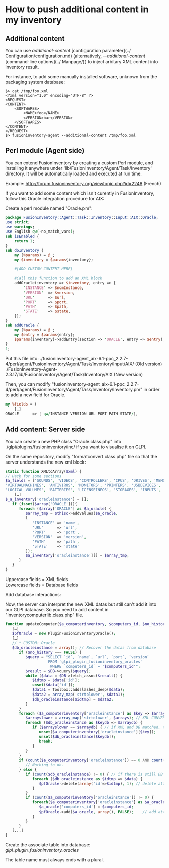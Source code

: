 # How to push additional content in my inventory

## Additional content

You can use *additional-content* [configuration parameter](../  Configuration/configuration.md) 
(alternatively, *--additional-content* [command-line options](../ Manpage/)) to inject arbitary XML content into
inventory result.

For instance, to add some manually installed software, unknown from the
packaging system database:

``` shell
$> cat /tmp/foo.xml
<?xml version="1.0" encoding="UTF-8" ?>
<REQUEST>
<CONTENT>
    <SOFTWARES>
        <NAME>foo</NAME>
        <VERSION>bar</VERSION>
    </SOFTWARES>
</CONTENT>
</REQUEST>
$> fusioninventory-agent --additional-content /tmp/foo.xml
```

## Perl module (Agent side)

You can extend FusionInventory by creating a custom Perl module, and installing
it anywhere under 'lib/FusionInventory/Agent/Task/Inventory' directory. It will
be automatically loaded and executed at run time.

Example: <http://forum.fusioninventory.org/viewtopic.php?id=2248> (French)

If you want to add some content which isn't curently in FusionInventory, follow this Oracle integration procedure for AIX:

Create a perl module named "Oracle.pm":

``` perl
package FusionInventory::Agent::Task::Inventory::Input::AIX::Oracle;
use strict;
use warnings;
use English qw(-no_match_vars);
sub isEnabled {
    return 1;
}
sub doInventory {
    my (%params) = @_;
    my $inventory = $params{inventory};
    
    #[ADD CUSTOM CONTENT HERE]
        
    #Call this function to add an XML block
    addOracle(inventory => $inventory, entry => {
        'INSTANCE' => $nomInstance,
        'VERSION'  => $version,
        'URL'      => $url,
        'PORT'     => $port,
        'PATH'     => $path,
        'STATE'    => $state,
    });
}
sub addOracle {
    my (%params) = @_;
    my $entry = $params{entry};
    $params{inventory}->addEntry(section => 'ORACLE', entry => $entry);
}
1;
```

Put this file into:
./fusioninventory-agent_aix-6.1-ppc_2.2.7-4/perl/agent/FusionInventory/Agent/Task/Inventory/Input/AIX/ (Old version)    
./FusionInventory-Agent-2.3.17/lib/FusionInventory/Agent/Task/Inventory/AIX (New version)

Then, you can modify "fusioninventory-agent_aix-6.1-ppc_2.2.7-4/perl/agent/FusionInventory/Agent/Task/Inventory/Inventory.pm" in order to add a new field for Oracle.

``` perl
my %fields = (   
    […]
ORACLE      => [ qw/INSTANCE VERSION URL PORT PATH STATE/],
```

## Add content: Server side

You can create a new PHP class "Oracle.class.php" into ./glpi/plugins/fusioninventory/inc/ if you want to visualise it on GLPI.

On the same repository, modify "formatconvert.class.php" file so that the server understands the new xml block:

``` php
static function XMLtoArray($xml) {
// Hack for some sections
$a_fields = ['SOUNDS', 'VIDEOS', 'CONTROLLERS', 'CPUS', 'DRIVES', 'MEMORIES', 'NETWORKS', 'SOFTWARE', 'USERS',
'VIRTUALMACHINES', 'ANTIVIRUS', 'MONITORS', 'PRINTERS', 'USBDEVICES', 'PHYSICAL_VOLUMES', 'VOLUME_GROUPS',
'LOGICAL_VOLUMES', 'BATTERIES', 'LICENSEINFOS', 'STORAGES', 'INPUTS', 'ORACLE'];  
    […]
$_a_inventory['oracleinstance'] = [];
   if (isset($array['ORACLE'])){
      foreach ($array['ORACLE'] as $a_oracle) {
         $array_tmp = $thisc->addValues($a_oracle,
         [
            'INSTANCE' => 'name',
            'URL'      => 'url',
            'PORT'     => 'port',
            'VERSION'  => 'version',
            'PATH'     => 'path',
            'STATE'    => 'state'
         ]);
         $a_inventory['oracleinstance'][] = $array_tmp;
      }
   }
}
```

Uppercase fields = XML fields   
Lowercase fields = Database fields

Add database interactions:

Now, the server can interpret the new XML datas but still can't add it into our GLPI database. So you need to add content in "inventorycomputerlib.class.php" file.

``` php
function updateComputer($a_computerinventory, $computers_id, $no_history, $setdynamic=0) {
   […]
   $pfOracle = new PluginFusioninventoryOracle();
   […]
   // * CUSTOM: Oracle
   $db_oracleinstance = array(); // Recover the datas from database
      if ($no_history === FALSE) {
         $query = "SELECT `id`, `name`, `url`, `port`, `version`
                   FROM `glpi_plugin_fusioninventory_oracles`
                    WHERE `computers_id` = '$computers_id'";
         $result = $DB->query($query);
         while ($data = $DB->fetch_assoc($result)) {
            $idtmp = $data['id'];
            unset($data['id']);
            $data1 = Toolbox::addslashes_deep($data);
            $data2 = array_map('strtolower', $data1);
            $db_oracleinstance[$idtmp] = $data2;
         }
      }
      foreach ($a_computerinventory['oracleinstance'] as $key => $arrays) { /* We don't want to deal with the parameters already in database */
         $arrayslower = array_map('strtolower', $arrays); // XML CONVERTED
         foreach ($db_oracleinstance as $keydb => $arraydb) {
            if ($arrayslower == $arraydb) { // if XML and DB matched, then nothing to do
               unset($a_computerinventory['oracleinstance'][$key]);
               unset($db_oracleinstance[$keydb]);
               break;
            }
         }
      }
      if (count($a_computerinventory['oracleinstance']) == 0 AND count($db_oracleinstance) == 0) {
         // Nothing to do.
      } else {
         if (count($db_oracleinstance) != 0) { // if there is still DB parameters.
            foreach ($db_oracleinstance as $idtmp => $data) {
               $pfOracle->delete(array('id'=>$idtmp), 1); // delete attribute ID
            }
         }
         if (count($a_computerinventory['oracleinstance']) != 0) {
            foreach($a_computerinventory['oracleinstance'] as $a_oracle) {
               $a_oracle['computers_id'] = $computers_id;
               $pfOracle->add($a_oracle, array(), FALSE);    // add attribute to array.
            }
         }
      }
   [...]    
}
```

Create the associate table into database: *glpi_plugin_fusioninventory_oracles*

The table name must always ends with a plural.
